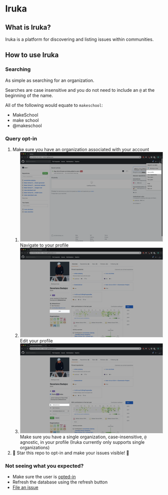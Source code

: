 # Iruka

## What is Iruka?

Iruka is a platform for discovering and listing issues within communities.

## How to use Iruka

### Searching

As simple as searching for an organization.

Searches are case insensitive and you do not need to include an `@` at the beginning of the name.

All of the following would equate to `makeschool`:

* MakeSchool
* make school
* @makeschool


### Query opt-in

1. Make sure you have an organization associated with your account
   1. ![view profile button](/images/step-one.png) Navigate to your profile 
   2. ![edit profile button](/images/step-two.png) Edit your profile 
   3. ![organization field](/images/step-three.png) Make sure you have a single organization, case-insensitive, `@` agnostic, in your profile (Iruka currently only supports single organizations)
2. :star2: Star this repo to opt-in and make your issues visible! :star2:

### Not seeing what you expected?

* Make sure the user is [opted-in](#Query-opt-in)
* Refresh the database using the refresh button
* [File an issue](https://github.com/iruka-dev/iruka/issues/new)
